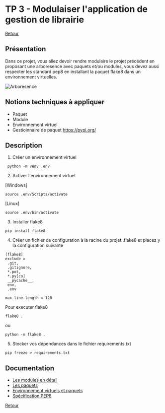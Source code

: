 # TP 3 - Modulaiser l'application de gestion de librairie

[Retour](../README.md)

## Présentation

Dans ce projet, vous allez devoir rendre modulaire le projet précédent en proposant une arboresence avec paquets et/ou modules, 
vous devez aussi respecter les standard pep8 en installant la paquet flake8 dans un environnement virtuelles.


![Arboresence](https://files.realpython.com/media/pkg2.dab97c2f9c58.png)


## Notions techniques à appliquer

- Paquet
- Module
- Environnement virtuel
- Gestioinnaire de paquet https://pypi.org/

## Description

1. Créer un environnement virtuel
```
 python -m venv .env
```

2. Activer l'environnement virtuel

[Windows] 
```
source .env/Scripts/activate
```

[Linux] 
```
source .env/bin/activate 
```

3. Installer flake8
```
pip install flake8
```

4. Créer un fichier de configuration à la racine du projet .flake8 et placez y la configuration suivante
```
[flake8]
exclude =
 .git,
 .gitignore,
 *.pot,
 *.py[co]
 __pycache__,
 env,
 .env

max-line-length = 120
```
Pour executer flake8

```
flake8 .
```
ou
```
python -m flake8 .
```

5. Stocker vos dépendances dans le fichier requirements.txt
```
pip freeze > requirements.txt
```


## Documentation
- [Les modules en détail](https://docs.python.org/fr/3/tutorial/modules.html#more-on-modules)
- [Les paquets](https://docs.python.org/fr/3/tutorial/modules.html#packages)
- [Environnement virtuels et paquets](https://docs.python.org/fr/3/tutorial/venv.html?highlight=pip)
- [Spécification PEP8](https://peps.python.org/pep-0008/)


[Retour](../README.md)
